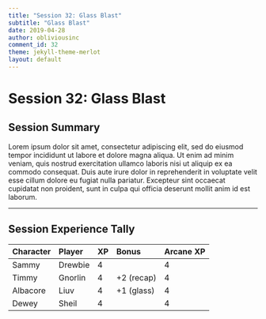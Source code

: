 ```yaml
---
title: "Session 32: Glass Blast"
subtitle: "Glass Blast"
date: 2019-04-28
author: obliviousinc
comment_id: 32
theme: jekyll-theme-merlot
layout: default
---
```


# Session 32: Glass Blast

## Session Summary

Lorem ipsum dolor sit amet, consectetur adipiscing elit, sed do eiusmod tempor incididunt ut labore et dolore magna aliqua. Ut enim ad minim veniam, quis nostrud exercitation ullamco laboris nisi ut aliquip ex ea commodo consequat. Duis aute irure dolor in reprehenderit in voluptate velit esse cillum dolore eu fugiat nulla pariatur. Excepteur sint occaecat cupidatat non proident, sunt in culpa qui officia deserunt mollit anim id est laborum.

* * *

## Session Experience Tally

| Character | Player  | XP  | Bonus         | Arcane XP |
|:--------- |:------- |:--- |:------------- |:--------- |
| Sammy     | Drewbie | 4   |               | 4         |
| Timmy     | Gnorlin | 4   | +2 (recap)    | 4         |
| Albacore  | Liuv    | 4   | +1 (glass)    | 4         |
| Dewey     | Sheil   | 4   |               | 4         |
